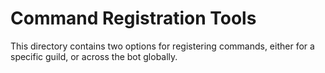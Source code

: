 # Command Registration Tools

This directory contains two options for registering commands, either for a specific guild, or across the bot globally.
